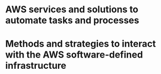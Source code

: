 # AWS services and solutions to automate tasks and processes

# Methods and strategies to interact with the AWS software-defined infrastructure
